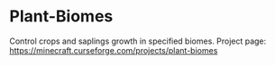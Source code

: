 # Plant-Biomes
Control crops and saplings growth in specified biomes. Project page: https://minecraft.curseforge.com/projects/plant-biomes
